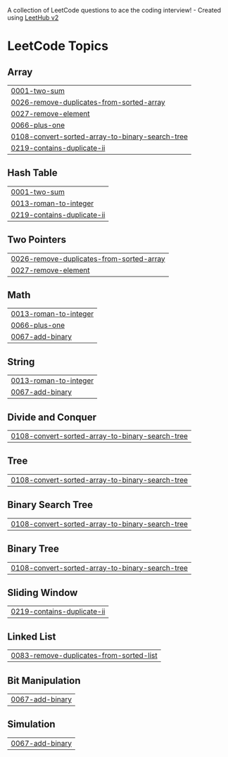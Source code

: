 A collection of LeetCode questions to ace the coding interview! - Created using [LeetHub v2](https://github.com/arunbhardwaj/LeetHub-2.0)
<!---LeetCode Topics Start-->
# LeetCode Topics
## Array
|  |
| ------- |
| [0001-two-sum](https://github.com/asnasharin/leetcode/tree/master/0001-two-sum) |
| [0026-remove-duplicates-from-sorted-array](https://github.com/asnasharin/leetcode/tree/master/0026-remove-duplicates-from-sorted-array) |
| [0027-remove-element](https://github.com/asnasharin/leetcode/tree/master/0027-remove-element) |
| [0066-plus-one](https://github.com/asnasharin/leetcode/tree/master/0066-plus-one) |
| [0108-convert-sorted-array-to-binary-search-tree](https://github.com/asnasharin/leetcode/tree/master/0108-convert-sorted-array-to-binary-search-tree) |
| [0219-contains-duplicate-ii](https://github.com/asnasharin/leetcode/tree/master/0219-contains-duplicate-ii) |
## Hash Table
|  |
| ------- |
| [0001-two-sum](https://github.com/asnasharin/leetcode/tree/master/0001-two-sum) |
| [0013-roman-to-integer](https://github.com/asnasharin/leetcode/tree/master/0013-roman-to-integer) |
| [0219-contains-duplicate-ii](https://github.com/asnasharin/leetcode/tree/master/0219-contains-duplicate-ii) |
## Two Pointers
|  |
| ------- |
| [0026-remove-duplicates-from-sorted-array](https://github.com/asnasharin/leetcode/tree/master/0026-remove-duplicates-from-sorted-array) |
| [0027-remove-element](https://github.com/asnasharin/leetcode/tree/master/0027-remove-element) |
## Math
|  |
| ------- |
| [0013-roman-to-integer](https://github.com/asnasharin/leetcode/tree/master/0013-roman-to-integer) |
| [0066-plus-one](https://github.com/asnasharin/leetcode/tree/master/0066-plus-one) |
| [0067-add-binary](https://github.com/asnasharin/leetcode/tree/master/0067-add-binary) |
## String
|  |
| ------- |
| [0013-roman-to-integer](https://github.com/asnasharin/leetcode/tree/master/0013-roman-to-integer) |
| [0067-add-binary](https://github.com/asnasharin/leetcode/tree/master/0067-add-binary) |
## Divide and Conquer
|  |
| ------- |
| [0108-convert-sorted-array-to-binary-search-tree](https://github.com/asnasharin/leetcode/tree/master/0108-convert-sorted-array-to-binary-search-tree) |
## Tree
|  |
| ------- |
| [0108-convert-sorted-array-to-binary-search-tree](https://github.com/asnasharin/leetcode/tree/master/0108-convert-sorted-array-to-binary-search-tree) |
## Binary Search Tree
|  |
| ------- |
| [0108-convert-sorted-array-to-binary-search-tree](https://github.com/asnasharin/leetcode/tree/master/0108-convert-sorted-array-to-binary-search-tree) |
## Binary Tree
|  |
| ------- |
| [0108-convert-sorted-array-to-binary-search-tree](https://github.com/asnasharin/leetcode/tree/master/0108-convert-sorted-array-to-binary-search-tree) |
## Sliding Window
|  |
| ------- |
| [0219-contains-duplicate-ii](https://github.com/asnasharin/leetcode/tree/master/0219-contains-duplicate-ii) |
## Linked List
|  |
| ------- |
| [0083-remove-duplicates-from-sorted-list](https://github.com/asnasharin/leetcode/tree/master/0083-remove-duplicates-from-sorted-list) |
## Bit Manipulation
|  |
| ------- |
| [0067-add-binary](https://github.com/asnasharin/leetcode/tree/master/0067-add-binary) |
## Simulation
|  |
| ------- |
| [0067-add-binary](https://github.com/asnasharin/leetcode/tree/master/0067-add-binary) |
<!---LeetCode Topics End-->